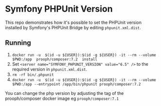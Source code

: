 # Symfony PHPUnit Version

This repo demonstrates how it's possible to set the PHPUnit version installed by Symfony's PHPUnit Bridge by editing `phpunit.xml.dist`.

## Running
1. `docker run -u  $(id -u ${USER}):$(id -g ${USER}) -it --rm --volume $PWD:/app  prooph/composer:7.2  install`
2. Set `<server name="SYMFONY_PHPUNIT_VERSION" value="6.5" />` to the required version in `phpunit.xml.dist`.
3. `rm -rf bin/.phpunit`
4. `docker run -u  $(id -u ${USER}):$(id -g ${USER}) -it --rm --volume $PWD:/app --entrypoint /app/bin/phpunit prooph/composer:7.2
`

You can change the php version by adjusting the tag of the prooph/composer docker image eg `prooph/composer:7.1`
